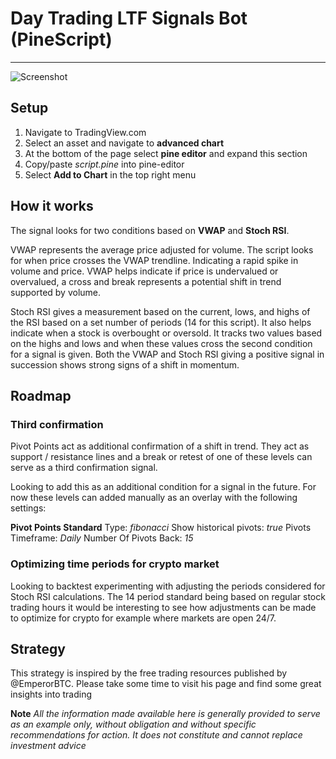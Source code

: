 # Day Trading LTF Signals Bot (PineScript)
------
![Screenshot](https://i.imgur.com/6J4ifi2.png)
## Setup
1. Navigate to TradingView.com
2. Select an asset and navigate to **advanced chart**
3. At the bottom of the page select **pine editor** and expand this section
4. Copy/paste *script.pine* into pine-editor
5. Select **Add to Chart** in the top right menu

## How it works
The signal looks for two conditions based on **VWAP** and **Stoch RSI**. 

VWAP represents the average price adjusted for volume. The script looks for when price crosses the VWAP trendline. Indicating a rapid spike in volume and price. VWAP helps indicate if price is undervalued or overvalued, a cross and break represents a potential shift in trend supported by volume. 

Stoch RSI gives a measurement based on the current, lows, and highs of the RSI based on a set number of periods (14 for this script). It also helps indicate when a stock is overbought or oversold. It tracks two values based on the highs and lows and when these values cross the second condition for a signal is given. Both the VWAP and Stoch RSI giving a positive signal in succession shows strong signs of a shift in momentum. 

## Roadmap

### Third confirmation
Pivot Points act as additional confirmation of a shift in trend. They act as support / resistance lines and a break or retest of one of these levels can serve as a third confirmation signal. 

Looking to add this as an additional condition for a signal in the future. For now these levels can added manually as an overlay with the following settings:

**Pivot Points Standard**
Type: *fibonacci*
Show historical pivots: *true*
Pivots Timeframe: *Daily*
Number Of Pivots Back: *15*

### Optimizing time periods for crypto market

Looking to backtest experimenting with adjusting the periods considered for Stoch RSI calculations. The 14 period standard being based on regular stock trading hours it would be interesting to see how adjustments can be made to optimize for crypto for example where markets are open 24/7. 

## Strategy
This strategy is inspired by the free trading resources published by @EmperorBTC. Please take some time to visit his page and find some great insights into trading

**Note** 
*All the information made available here is generally provided to serve as an example only, without obligation and without specific recommendations for action. It does not constitute and cannot replace investment advice*
